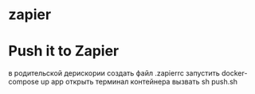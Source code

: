 # zapier


# Push it to Zapier
в родительской дерискории создать файл .zapierrc
запустить docker-compose up app
открыть терминал контейнера
вызвать sh push.sh

